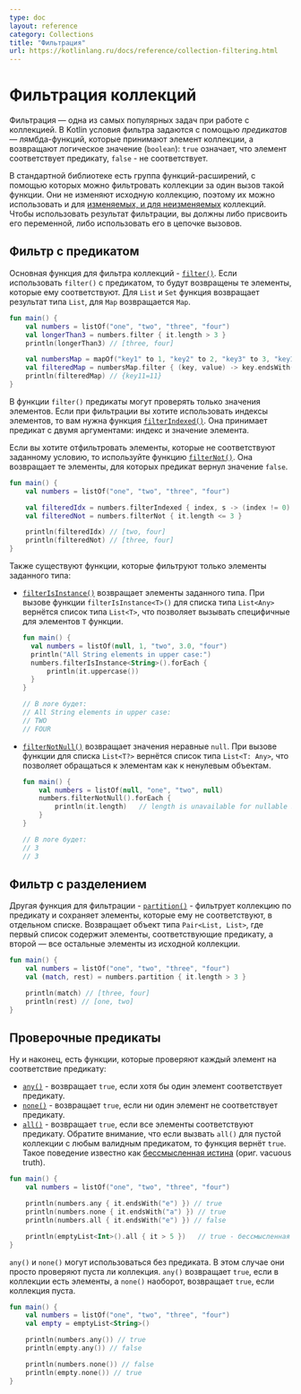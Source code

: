 ```yaml
---
type: doc
layout: reference
category: Collections
title: "Фильтрация"
url: https://kotlinlang.ru/docs/reference/collection-filtering.html
---
```


<a name="filtering-collections"></a>
<!-- # Filtering collections -->
# Фильтрация коллекций

<!-- Filtering is one of the most popular tasks in collection processing.
In Kotlin, filtering conditions are defined by _predicates_ – lambda functions that take a collection element and return
a boolean value: `true` means that the given element matches the predicate, `false` means the opposite. -->
Фильтрация — одна из самых популярных задач при работе с коллекцией. В Kotlin условия фильтра задаются с помощью _предикатов_ — лямбда-функций, которые принимают элемент коллекции, а возвращают логическое значение (`boolean`): `true` означает, что элемент соответствует предикату, `false` - не соответствует.

<!-- The standard library contains a group of extension functions that let you filter collections in a single call.
These functions leave the original collection unchanged, so they are available for both [mutable and read-only](collections-overview.md#collection-types)
collections. To operate the filtering result, you should assign it to a variable or chain the functions after filtering. -->
В стандартной библиотеке есть группа функций-расширений, с помощью которых можно фильтровать коллекции за один вызов такой функции. Они не изменяют исходную коллекцию, поэтому их можно использовать и для [изменяемых, и для неизменяемых](collections-overview.html#collection-types) коллекций. Чтобы использовать результат фильтрации, вы должны либо присвоить его переменной, либо использовать его в цепочке вызовов.


<a name="filter-by-predicate"></a>
<!-- ## Filter by predicate -->
## Фильтр с предикатом

<!-- The basic filtering function is [`filter()`](https://kotlinlang.org/api/latest/jvm/stdlib/kotlin.collections/filter.html).
When called with a predicate, `filter()` returns the collection elements that match it.
For both `List` and `Set`, the resulting collection is a `List`, for `Map` it's a `Map` as well. -->
Основная функция для фильтра коллекций - [`filter()`](https://kotlinlang.org/api/latest/jvm/stdlib/kotlin.collections/filter.html).
Если использовать `filter()` с предикатом, то будут возвращены те элементы, которые ему соответствуют.
Для `List` и `Set` функция возвращает результат типа `List`, для `Map` возвращается `Map`.

```kotlin
fun main() {
    val numbers = listOf("one", "two", "three", "four")  
    val longerThan3 = numbers.filter { it.length > 3 }
    println(longerThan3) // [three, four]

    val numbersMap = mapOf("key1" to 1, "key2" to 2, "key3" to 3, "key11" to 11)
    val filteredMap = numbersMap.filter { (key, value) -> key.endsWith("1") && value > 10}
    println(filteredMap) // {key11=11}
}
```

<!-- The predicates in `filter()` can only check the values of the elements.
If you want to use element positions in the filter, use [`filterIndexed()`](https://kotlinlang.org/api/latest/jvm/stdlib/kotlin.collections/filter-indexed.html).
It takes a predicate with two arguments: the index and the value of an element. -->
В функции `filter()` предикаты могут проверять только значения элементов. Если при фильтрации вы хотите использовать индексы элементов, то вам нужна функция [`filterIndexed()`](https://kotlinlang.org/api/latest/jvm/stdlib/kotlin.collections/filter-indexed.html). Она принимает предикат с двумя аргументами: индекс и значение элемента.

<!-- To filter collections by negative conditions, use [`filterNot()`](https://kotlinlang.org/api/latest/jvm/stdlib/kotlin.collections/filter-not.html).
It returns a list of elements for which the predicate yields `false`. -->
Если вы хотите отфильтровать элементы, которые не соответствуют заданному условию, то используйте функцию [`filterNot()`](https://kotlinlang.org/api/latest/jvm/stdlib/kotlin.collections/filter-not.html). Она возвращает те элементы, для которых предикат вернул значение `false`.

```kotlin
fun main() {
    val numbers = listOf("one", "two", "three", "four")

    val filteredIdx = numbers.filterIndexed { index, s -> (index != 0) && (s.length < 5)  }
    val filteredNot = numbers.filterNot { it.length <= 3 }

    println(filteredIdx) // [two, four]
    println(filteredNot) // [three, four]
}
```

<!-- There are also functions that narrow the element type by filtering elements of a given type: -->
Также существуют функции, которые фильтруют только элементы заданного типа:

<!-- * [`filterIsInstance()`](https://kotlinlang.org/api/latest/jvm/stdlib/kotlin.collections/filter-is-instance.html) returns
    collection elements of a given type. Being called on a `List<Any>`, `filterIsInstance<T>()` returns a `List<T>`, thus
    allowing you to call functions of the  `T` type on its items. -->
* [`filterIsInstance()`](https://kotlinlang.org/api/latest/jvm/stdlib/kotlin.collections/filter-is-instance.html) возвращает элементы заданного типа. При вызове функции `filterIsInstance<T>()` для списка типа `List<Any>` вернётся список типа `List<T>`, что позволяет вызывать специфичные для элементов `T` функции.

  ```kotlin
  fun main() {
    val numbers = listOf(null, 1, "two", 3.0, "four")
    println("All String elements in upper case:")
    numbers.filterIsInstance<String>().forEach {
        println(it.uppercase())
    }
  }

  // В логе будет:
  // All String elements in upper case:
  // TWO
  // FOUR
  ```

<!-- * [`filterNotNull()`](https://kotlinlang.org/api/latest/jvm/stdlib/kotlin.collections/filter-not-null.html) returns all
      non-null elements. Being called on a `List<T?>`, `filterNotNull()` returns a `List<T: Any>`, thus allowing you to treat
      the elements as non-null objects. -->
* [`filterNotNull()`](https://kotlinlang.org/api/latest/jvm/stdlib/kotlin.collections/filter-not-null.html) возвращает значения неравные `null`. При вызове функции для списка `List<T?>` вернётся список типа `List<T: Any>`, что позволяет обращаться к элементам как к ненулевым объектам.

  ```kotlin
  fun main() {
      val numbers = listOf(null, "one", "two", null)
      numbers.filterNotNull().forEach {
          println(it.length)   // length is unavailable for nullable Strings
      }
  }

  // В логе будет:
  // 3
  // 3
  ```

<a name="partition"></a>
<!-- ## Partition -->
## Фильтр с разделением

<!-- Another filtering function – [`partition()`](https://kotlinlang.org/api/latest/jvm/stdlib/kotlin.collections/partition.html)
– filters a collection by a predicate and keeps the elements that don't match it in a separate list.
So, you have a `Pair` of `List`s as a return value: the first list containing elements that match the predicate and the
second one containing everything else from the original collection. -->
Другая функция для фильтрации - [`partition()`](https://kotlinlang.org/api/latest/jvm/stdlib/kotlin.collections/partition.html) - фильтрует коллекцию по предикату и сохраняет элементы, которые ему не соответствуют, в отдельном списке. Возвращает объект типа `Pair<List, List>`, где первый список содержит элементы, соответствующие предикату, а второй — все остальные элементы из исходной коллекции.

```kotlin
fun main() {
    val numbers = listOf("one", "two", "three", "four")
    val (match, rest) = numbers.partition { it.length > 3 }

    println(match) // [three, four]
    println(rest) // [one, two]
}
```


<a name="test-predicates"></a>
<!-- ## Test predicates -->
## Проверочные предикаты

<!-- Finally, there are functions that simply test a predicate against collection elements:

* [`any()`](https://kotlinlang.org/api/latest/jvm/stdlib/kotlin.collections/any.html) returns `true` if at least one element matches the given predicate.
* [`none()`](https://kotlinlang.org/api/latest/jvm/stdlib/kotlin.collections/none.html) returns `true` if none of the elements match the given predicate.
* [`all()`](https://kotlinlang.org/api/latest/jvm/stdlib/kotlin.collections/all.html) returns `true` if all elements match the given predicate.
    Note that `all()` returns `true` when called with any valid predicate on an empty collection. Such behavior is known in logic as [vacuous truth](https://en.wikipedia.org/wiki/Vacuous_truth). -->
Ну и наконец, есть функции, которые проверяют каждый элемент на соответствие предикату:
* [`any()`](https://kotlinlang.org/api/latest/jvm/stdlib/kotlin.collections/any.html) - возвращает `true`, если хотя бы один элемент соответствует предикату.
* [`none()`](https://kotlinlang.org/api/latest/jvm/stdlib/kotlin.collections/none.html) - возвращает `true`, если ни один элемент не соответствует предикату.
* [`all()`](https://kotlinlang.org/api/latest/jvm/stdlib/kotlin.collections/all.html) - возвращает `true`, если все элементы соответствуют предикату. Обратите внимание, что если вызвать `all()` для пустой коллекции с любым валидным предикатом, то функция вернёт `true`. Такое поведение известно как [бессмысленная истина](https://en.wikipedia.org/wiki/Vacuous_truth) (ориг. vacuous truth).

```kotlin
fun main() {
    val numbers = listOf("one", "two", "three", "four")

    println(numbers.any { it.endsWith("e") }) // true
    println(numbers.none { it.endsWith("a") }) // true
    println(numbers.all { it.endsWith("e") }) // false

    println(emptyList<Int>().all { it > 5 })   // true - бессмысленная истина
}
```

<!-- `any()` and `none()` can also be used without a predicate: in this case they just check the collection emptiness.
`any()` returns `true` if there are elements and `false` if there aren't; `none()` does the opposite. -->
`any()` и `none()` могут использоваться без предиката. В этом случае они просто проверяют пуста ли коллекция.
`any()` возвращает `true`, если в коллекции есть элементы, а `none()` наоборот, возвращает `true`, если коллекция пуста.

```kotlin
fun main() {
    val numbers = listOf("one", "two", "three", "four")
    val empty = emptyList<String>()

    println(numbers.any()) // true
    println(empty.any()) // false

    println(numbers.none()) // false
    println(empty.none()) // true
}
```
